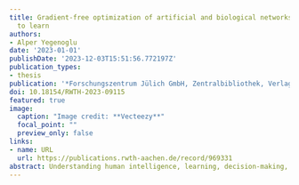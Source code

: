 ```yaml
---
title: Gradient-free optimization of artificial and biological networks using learning
  to learn
authors:
- Alper Yegenoglu
date: '2023-01-01'
publishDate: '2023-12-03T15:51:56.772197Z'
publication_types:
- thesis
publication: '*Forschungszentrum Jülich GmbH, Zentralbibliothek, Verlag*'
doi: 10.18154/RWTH-2023-09115
featured: true
image:
  caption: "Image credit: **Vecteezy**"
  focal_point: ""
  preview_only: false
links:
- name: URL
  url: https://publications.rwth-aachen.de/record/969331
abstract: Understanding human intelligence, learning, decision-making, and memory has long been a pursuit in neuroscience. While our brain consists of networks of neurons, how these networks are trained for specific tasks remains unclear. In the field of machine learning and artificial intelligence, gradient descent and backpropagation are commonly used to optimize neural networks. However, applying these methods to biological spiking networks (SNNs) is challenging due to the binary communication scheme via spikes.In my research, I propose gradient-free optimization techniques for artificial and biological neural networks. I utilize metaheuristics like genetic algorithms and the ensemble Kalman Filter (EnKF) to optimize network parameters and train them for specific tasks. This optimization is integrated into the concept of learning to learn (L2L), which involves a two-loop optimization procedure. The inner loop trains the algorithm or network on a set of tasks, while the outer loop optimizes the hyperparameters and parameters. Initially, I apply the EnKF to a convolutional neural network, achieving high accuracy in digit classification. Then, I extend this optimization approach to a spiking reservoir network using the Python-based L2L-framework. By analyzing connection weights and the EnKF's covariance matrix, I gain insights into the optimization process. I further enhance the optimization by integrating the EnKF into the inner loop and updating hyperparameters using a genetic algorithm. This automated approach suggests alternative configurations, eliminating the need for manual parameter tuning. Additionally, I present a simulation where SNNs guide an ant colony in food foraging, resulting in emergent self-coordination and self-organization. I employ correlation analysis methods to understand the ants' behavior. Through my work, I demonstrate the effectiveness of gradient-free optimization techniques in learning to learn. I showcase their application in optimizing both biological and artificial neural networks.
---
```


